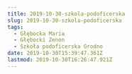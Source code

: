 ```yaml
---
title: 2019-10-30-szkola-podoficerska
slug: 2019-10-30-szkola-podoficerska
tags:
  - Głębocka Maria
  - Głębocki Zenon
  - Szkoła podoficerska Grodno
date: 2019-10-30T15:39:47.361Z
lastmod: 2019-10-30T16:26:47.921Z
---
```


<!-- Замяніце гэты радок-каментар на артыкул. -->
